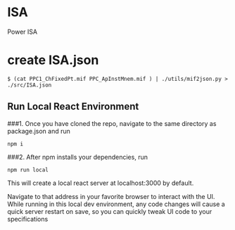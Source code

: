 # ISA

Power ISA

# create ISA.json

```
$ (cat PPC1_ChFixedPt.mif PPC_ApInstMnem.mif ) | ./utils/mif2json.py > ./src/ISA.json
```

## Run Local React Environment

###1. Once you have cloned the repo, navigate to the same directory as package.json and run

```
npm i
```

###2. After npm installs your dependencies, run

```
npm run local
```

This will create a local react server at localhost:3000 by default.

Navigate to that address in your favorite browser to interact with the UI.
While running in this local dev environment, any code changes will cause a quick
server restart on save, so you can quickly tweak UI code to your specifications
